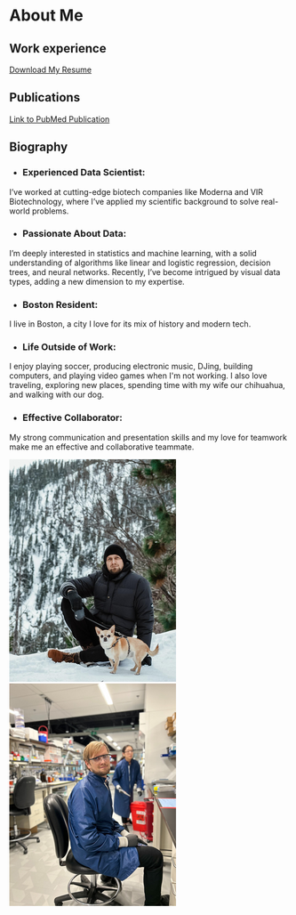 # About Me

## Work experience

<a href="assets/md/assets/Pavel_Makarov_Resume.pdf"
download>Download My Resume </a>


## Publications
[Link to PubMed Publication](https://pubmed.ncbi.nlm.nih.gov/29947151/)

## Biography
- ### Experienced Data Scientist: 
I’ve worked at cutting-edge biotech companies like Moderna and VIR Biotechnology, where I’ve applied my scientific background to solve real-world problems.
- ### Passionate About Data:
I’m deeply interested in statistics and machine learning, with a solid understanding of algorithms like linear and logistic regression, decision trees, and neural networks. Recently, I’ve become intrigued by visual data types, adding a new dimension to my expertise.
- ### Boston Resident: 
I live in Boston, a city I love for its mix of history and modern tech.
- ### Life Outside of Work:
I enjoy playing soccer, producing electronic music, DJing, building computers, and playing video games when I'm not working. I also love traveling, exploring new places, spending time with my wife our chihuahua, and walking with our dog.
- ### Effective Collaborator: 
My strong communication and presentation skills and my love for teamwork make me an effective and collaborative teammate.

![Me and my dog](/assets/images/with_chester.png) ![Laboratory](/assets/images/lab.png)
